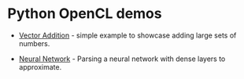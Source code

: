 # Python OpenCL demos

* [Vector Addition](./vector_add/) - simple example to showcase adding large sets of numbers.

* [Neural Network](./neural_network/) - Parsing a neural network with dense layers to approximate.
